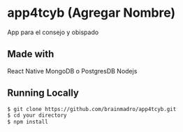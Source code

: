 # app4tcyb (Agregar Nombre)
App para el consejo y obispado

## Made with
React Native
MongoDB o PostgresDB
Nodejs

## Running Locally

```sh
$ git clone https://github.com/brainmadro/app4tcyb.git
$ cd your directory
$ npm install
```
